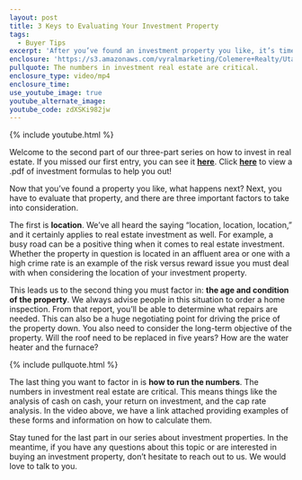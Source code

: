 ```yaml
---
layout: post
title: 3 Keys to Evaluating Your Investment Property
tags:
  - Buyer Tips
excerpt: 'After you’ve found an investment property you like, it’s time to evaluate that property. Here are three keys to evaluating an investment property.'
enclosure: 'https://s3.amazonaws.com/vyralmarketing/Colemere+Realty/Utah+Real+Estate+Investment+Properties+Part+2.mp4'
pullquote: The numbers in investment real estate are critical.
enclosure_type: video/mp4
enclosure_time:
use_youtube_image: true
youtube_alternate_image:
youtube_code: zdXSKi982jw
---
```



{% include youtube.html %}

Welcome to the second part of our three-part series on how to invest in real estate. If you missed our first entry, you can see it [**here**](http://colemererealtyvideoblog.com/considering-an-investment-property-part-1.html). Click **[here](https://drive.google.com/file/d/0B2GvIfUP4V3RTThQdm9lLTNTalE/view?usp=sharing)** to view a .pdf of investment formulas to help you out!

Now that you’ve found a property you like, what happens next? Next, you have to evaluate that property, and there are three important factors to take into consideration.&nbsp;

The first is **location**. We’ve all heard the saying “location, location, location,” and it certainly applies to real estate investment as well. For example, a busy road can be a positive thing when it comes to real estate investment. Whether the property in question is located in an affluent area or one with a high crime rate is an example of the risk versus reward issue you must deal with when considering the location of your investment property. &nbsp;

This leads us to the second thing you must factor in: **the age and condition of the property**. We always advise people in this situation to order a home inspection. From that report, you’ll be able to determine what repairs are needed. This can also be a huge negotiating point for driving the price of the property down. You also need to consider the long-term objective of the property. Will the roof need to be replaced in five years? How are the water heater and the furnace?

{% include pullquote.html %}

The last thing you want to factor in is **how to run the numbers**. The numbers in investment real estate are critical. This means things like the analysis of cash on cash, your return on investment, and the cap rate analysis. In the video above, we have a link attached providing examples of these forms and information on how to calculate them.

Stay tuned for the last part in our series about investment properties. In the meantime, if you have any questions about this topic or are interested in buying an investment property, don’t hesitate to reach out to us. We would love to talk to you.&nbsp;